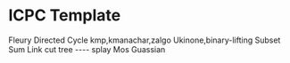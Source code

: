 # ICPC Template
Fleury
Directed Cycle
kmp,kmanachar,zalgo
Ukinone,binary-lifting
Subset Sum
Link cut tree ----
splay
Mos
Guassian